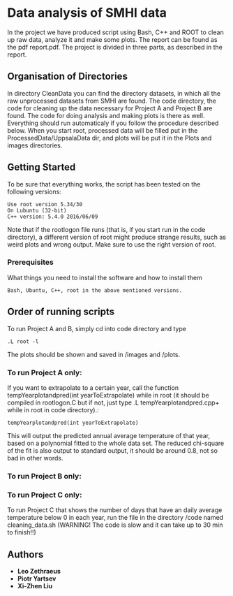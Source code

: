 # Data analysis of SMHI data

In the project we have produced script using Bash, C++ and ROOT to clean up raw data, analyze it and make some plots.
The report can be found as the pdf report.pdf.
The project is divided in three parts, as described in the report.

## Organisation of Directories
In directory CleanData you can find the directory datasets, in which all the raw unprocessed datasets from SMHI are found.
The code directory, the code for cleaning up the data necessary for Project A and Project B are found. The code for doing analysis and making plots is there as well. Everything should run automaticaly if you follow the procedure described below. When you start root, processed data will be filled put in the ProcessedData/UppsalaData dir, and plots will be put it in the Plots and images directories.

## Getting Started
To be sure that everything works, the script has been tested on the following versions:
```
Use root version 5.34/30
On Lubuntu (32-bit)
C++ version: 5.4.0 2016/06/09
```
Note that if the rootlogon file runs (that is, if you start run in the code directory), a different version of root might produce strange results, such as weird plots and wrong output. Make sure to use the right version of root.
### Prerequisites

What things you need to install the software and how to install them

```
Bash, Ubuntu, C++, root in the above mentioned versions.
```

## Order of running scripts

To run Project A and B, simply cd into code directory and type
```
.L root -l
```

The plots should be shown and saved in /images and /plots.
### To run Project A only:
If you want to extrapolate to a certain year, call the function tempYearplotandpred(int yearToExtrapolate) while in root 
(it should be compiled in rootlogon.C but if not, just type .L tempYearplotandpred.cpp+ while in root in code directory).:

```
tempYearplotandpred(int yearToExtrapolate)
```
This will output the predicted annual average temperature of that year, based on a polynomial fitted to the whole data set. 
The reduced chi-square of the fit is also output to standard output, it should be around 0.8, not so bad in other words.

### To run Project B only:

### To run Project C only:
To run Project C that shows the number of days that have an daily average temperature below 0 in each year,
 run the file in the directory /code named cleaning_data.sh (WARNING! The code is slow and it can take up to 30 min to finish!!)

## Authors

* **Leo Zethraeus**
* **Piotr Yartsev**
* **Xi-Zhen Liu**

